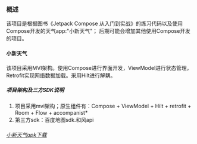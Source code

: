 ### 概述
该项目是根据图书《Jetpack Compose 从入门到实战》的练习代码以及使用Compose开发的天气app:"小新天气"；
后期可能会增加其他使用Compose开发的项目。

#### 小新天气
该项目采用MVI架构。使用Compose进行界面开发，ViewModel进行状态管理，Retrofit实现网络数据加载。采用Hilt进行解耦。

##### 项目架构及三方SDK说明
1. 项目采用mvi架构；原生组件有：Compose + ViewModel + Hilt + retrofit + Room  + Flow + accompanist*
2. 第三方sdk：百度地图sdk.和风api


###### [小新天气apk下载](https://raw.githubusercontent.com/HaiYangCode/Compose2023Project/main/SNWeather/release/SNWeather-release.apk)



